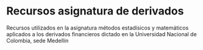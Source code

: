 # Recursos asignatura de derivados
Recursos utilizados en la asignatura métodos estadísicos y matemáticos aplicados a los derivados financieros dictado en la Universidad Nacional de Colombia, sede Medellín
